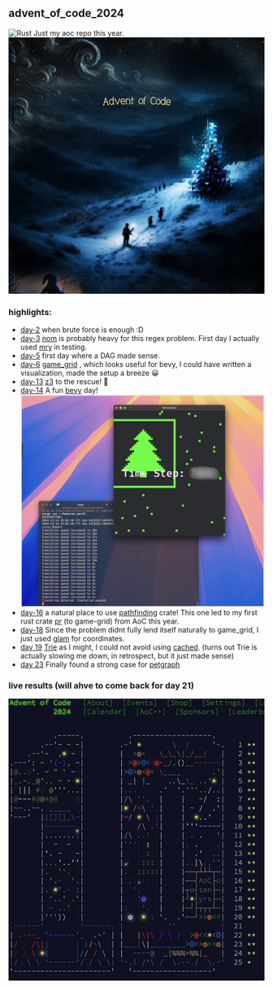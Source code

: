 advent_of_code_2024
---
![Rust](https://img.shields.io/badge/rust-%23000000.svg?style=for-the-badge&logo=rust&logoColor=white)
Just my aoc repo this year.
![logo](assets/aoc24.jpg)

### highlights:

- [day-2](day-2/) when brute force is enough :D
- [day-3](day-3/) [nom](https://github.com/rust-bakery/nom) is probably heavy for this regex problem. First day I actually used [mry](https://github.com/ryo33/mry) in testing.
- [day-5](day-5/) first day where a DAG made sense.
- [day-6](day-6/) [game_grid](https://docs.rs/game-grid/latest/game_grid/) , which looks useful for bevy, I could have written a visualization, made the setup a breeze 😀
- [day-13](/day-13) [z3](https://github.com/Z3Prover/z3) to the rescue! 🚀
- [day-14](/day-14/) A fun [bevy](https://bevyengine.org) day!
![day-14 screenshot](assets/Dia14.jpg)
- [day-16](/day-16) a natural place to use [pathfinding](https://github.com/evenfurther/pathfinding) crate! This one led to my first rust crate [pr](https://github.com/oilandrust/game-grid/pull/1) (to game-grid) from AoC this year.
- [day-18](/day-18) Since the problem didnt fully lend itself naturally to game_grid, I just used [glam](https://github.com/bitshifter/glam-rs) for coordinates.
- [day 19](/day-19) [Trie](https://github.com/laysakura/trie-rs) as I might, I could not avoid using [cached](https://github.com/jaemk/cached). (turns out Trie is actually slowing me down, in retrospect, but it just made sense)
- [day 23](/day-23) Finally found a strong case for [petgraph](https://github.com/petgraph/petgraph)

### live results (will ahve to come back for day 21)


![logo](assets/aoc2024-live.jpg)